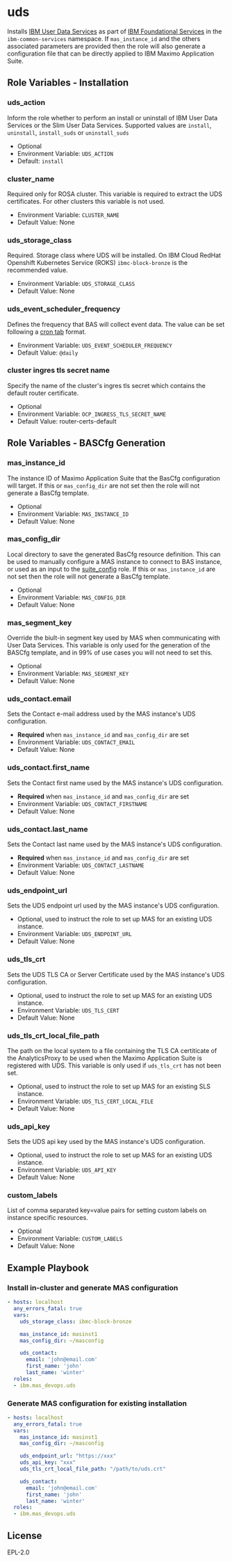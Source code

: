 uds
===============================================================================

Installs [IBM User Data Services](https://www.ibm.com/docs/en/cpfs?topic=services-enabling-user-data) as part of [IBM Foundational Services](https://www.ibm.com/docs/en/cpfs?topic=312-installing-foundational-services-by-using-console) in the `ibm-common-services` namespace.  If `mas_instance_id` and the others associated parameters are provided then the role will also generate a configuration file that can be directly applied to IBM Maximo Application Suite.


Role Variables - Installation
-------------------------------------------------------------------------------
### uds_action
Inform the role whether to perform an install or uninstall of IBM User Data Services or the Slim User Data Services. Supported values are `install`, `uninstall`, `install_suds` or `uninstall_suds`

- Optional
- Environment Variable: `UDS_ACTION`
- Default: `install`

### cluster_name
Required only for ROSA cluster. This variable is required to extract the UDS certificates. For other clusters this variable is not used.

- Environment Variable: `CLUSTER_NAME`
- Default Value: None

### uds_storage_class
Required.  Storage class where UDS will be installed.  On IBM Cloud RedHat Openshift Kubernetes Service (ROKS) `ibmc-block-bronze` is the recommended value.

- Environment Variable: `UDS_STORAGE_CLASS`
- Default Value: None

### uds_event_scheduler_frequency
Defines the frequency that BAS will collect event data. The value can be set following a [cron tab](https://crontab.guru/) format.

- Environment Variable: `UDS_EVENT_SCHEDULER_FREQUENCY`
- Default Value: `@daily`

### cluster ingres tls secret name
Specify the name of the cluster's ingres tls secret which contains the default router certificate.

- Optional
- Environment Variable: `OCP_INGRESS_TLS_SECRET_NAME`
- Default Value: router-certs-default


Role Variables - BASCfg Generation
-------------------------------------------------------------------------------
### mas_instance_id
The instance ID of Maximo Application Suite that the BasCfg configuration will target.  If this or `mas_config_dir` are not set then the role will not generate a BasCfg template.

- Optional
- Environment Variable: `MAS_INSTANCE_ID`
- Default Value: None

### mas_config_dir
Local directory to save the generated BasCfg resource definition.  This can be used to manually configure a MAS instance to connect to BAS instance, or used as an input to the [suite_config](suite_config.md) role. If this or `mas_instance_id` are not set then the role will not generate a BasCfg template.

- Optional
- Environment Variable: `MAS_CONFIG_DIR`
- Default Value: None

### mas_segment_key
Override the biult-in segment key used by MAS when communicating with User Data Services.  This variable is only used for the generation of the BASCfg template, and in 99% of use cases you will not need to set this.

- Optional
- Environment Variable: `MAS_SEGMENT_KEY`
- Default Value: None

### uds_contact.email
Sets the Contact e-mail address used by the MAS instance's UDS configuration.

- **Required** when `mas_instance_id` and `mas_config_dir` are set
- Environment Variable: `UDS_CONTACT_EMAIL`
- Default Value: None

### uds_contact.first_name
Sets the Contact first name used by the MAS instance's UDS configuration.

- **Required** when `mas_instance_id` and `mas_config_dir` are set
- Environment Variable: `UDS_CONTACT_FIRSTNAME`
- Default Value: None

### uds_contact.last_name
Sets the Contact last name used by the MAS instance's UDS configuration.

- **Required** when `mas_instance_id` and `mas_config_dir` are set
- Environment Variable: `UDS_CONTACT_LASTNAME`
- Default Value: None

### uds_endpoint_url
Sets the UDS endpoint url used by the MAS instance's UDS configuration.

- Optional, used to instruct the role to set up MAS for an existing UDS instance.
- Environment Variable: `UDS_ENDPOINT_URL`
- Default Value: None

### uds_tls_crt
Sets the UDS TLS CA or Server Certificate used by the MAS instance's UDS configuration.

- Optional, used to instruct the role to set up MAS for an existing UDS instance.
- Environment Variable: `UDS_TLS_CERT`
- Default Value: None

### uds_tls_crt_local_file_path
The path on the local system to a file containing the TLS CA certiticate of the AnalyticsProxy to be used when the Maximo Application Suite is registered with UDS.  This variable is only used if `uds_tls_crt` has not been set.

- Optional, used to instruct the role to set up MAS for an existing SLS instance.
- Environment Variable: `UDS_TLS_CERT_LOCAL_FILE`
- Default Value: None

### uds_api_key
Sets the UDS api key used by the MAS instance's UDS configuration.

- Optional, used to instruct the role to set up MAS for an existing UDS instance.
- Environment Variable: `UDS_API_KEY`
- Default Value: None

### custom_labels
List of comma separated key=value pairs for setting custom labels on instance specific resources.

- Optional
- Environment Variable: `CUSTOM_LABELS`
- Default Value: None


Example Playbook
-------------------------------------------------------------------------------

### Install in-cluster and generate MAS configuration
```yaml
- hosts: localhost
  any_errors_fatal: true
  vars:
    uds_storage_class: ibmc-block-bronze

    mas_instance_id: masinst1
    mas_config_dir: ~/masconfig

    uds_contact:
      email: 'john@email.com'
      first_name: 'john'
      last_name: 'winter'
  roles:
  - ibm.mas_devops.uds
```

### Generate MAS configuration for existing installation
```yaml
- hosts: localhost
  any_errors_fatal: true
  vars:
    mas_instance_id: masinst1
    mas_config_dir: ~/masconfig

    uds_endpoint_url: "https://xxx"
    uds_api_key: "xxx"
    uds_tls_crt_local_file_path: "/path/to/uds.crt"

    uds_contact:
      email: 'john@email.com'
      first_name: 'john'
      last_name: 'winter'
  roles:
  - ibm.mas_devops.uds
```

License
-------------------------------------------------------------------------------

EPL-2.0
